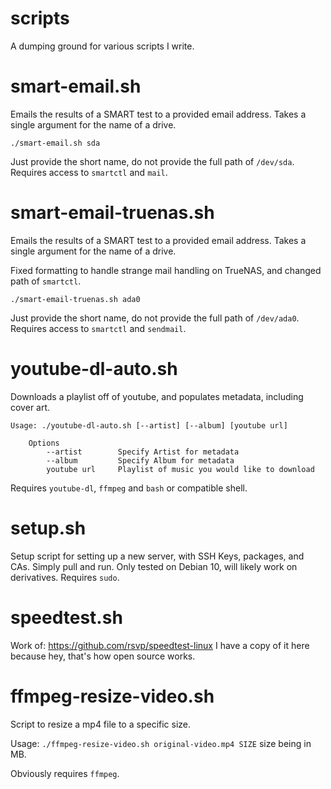 # scripts
A dumping ground for various scripts I write.

# smart-email.sh
Emails the results of a SMART test to a provided email address.
Takes a single argument for the name of a drive.
```
./smart-email.sh sda
```
Just provide the short name, do not provide the full path of ``/dev/sda``.
Requires access to ``smartctl`` and ``mail``.

# smart-email-truenas.sh
Emails the results of a SMART test to a provided email address.
Takes a single argument for the name of a drive.

Fixed formatting to handle strange mail handling on TrueNAS, and changed path of ``smartctl``.
```
./smart-email-truenas.sh ada0
```
Just provide the short name, do not provide the full path of ``/dev/ada0``.
Requires access to ``smartctl`` and ``sendmail``.

# youtube-dl-auto.sh
Downloads a playlist off of youtube, and populates metadata, including cover art.
```
Usage: ./youtube-dl-auto.sh [--artist] [--album] [youtube url]

    Options
        --artist        Specify Artist for metadata
        --album         Specify Album for metadata
        youtube url     Playlist of music you would like to download
```
Requires ``youtube-dl``, ``ffmpeg`` and ``bash`` or compatible shell.

# setup.sh
Setup script for setting up a new server, with SSH Keys, packages, and CAs.
Simply pull and run. Only tested on Debian 10, will likely work on derivatives.
Requires ``sudo``.

# speedtest.sh
Work of: https://github.com/rsvp/speedtest-linux
I have a copy of it here because hey, that's how open source works.

# ffmpeg-resize-video.sh
Script to resize a mp4 file to a specific size.

Usage: ``./ffmpeg-resize-video.sh original-video.mp4 SIZE`` size being in MB.

Obviously requires ``ffmpeg``.
